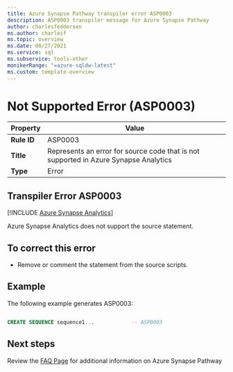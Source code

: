 ```yaml
---
title: Azure Synapse Pathway transpiler error ASP0003
description: ASP0003 transpiler message for Azure Synapse Pathway
author: charlesfeddersen
ms.author: charlesf
ms.topic: overview
ms.date: 08/27/2021
ms.service: sql
ms.subservice: tools-other
monikerRange: "=azure-sqldw-latest"
ms.custom: template-overview 
---
```


# Not Supported Error (ASP0003)

|Property|Value|
|-|-|
| **Rule ID** | ASP0003 |
| **Title** | Represents an error for source code that is not supported in Azure Synapse Analytics |
| **Type** | Error |

## Transpiler Error ASP0003
[!INCLUDE [Azure Synapse Analytics](../../../includes/applies-to-version/asa.md)]

Azure Synapse Analytics does not support the source statement.


## To correct this error

* Remove or comment the statement from the source scripts.

## Example

The following example generates ASP0003:

```sql

CREATE SEQUENCE sequence1...            -- ASP0003

```

## Next steps

Review the [FAQ Page](../pathway-faq.yml) for additional information on Azure Synapse Pathway
